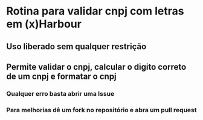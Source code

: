 # Rotina para validar cnpj com letras em (x)Harbour

## Uso liberado sem qualquer restrição

## Permite validar o cnpj, calcular o digito correto de um cnpj e formatar o cnpj

### Qualquer erro basta abrir uma Issue

### Para melhorias dê um fork no repositório e abra um pull request